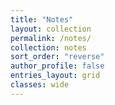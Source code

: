```yaml
---
title: "Notes"
layout: collection
permalink: /notes/
collection: notes
sort_order: "reverse"
author_profile: false
entries_layout: grid
classes: wide
---
```

